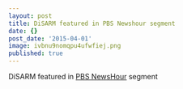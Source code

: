```yaml
---
layout: post
title: DiSARM featured in PBS Newshour segment
date: {}
post_date: '2015-04-01'
image: ivbnu9nomqpu4ufwfiej.png
published: true
---
```


DiSARM featured in [PBS NewsHour](http://www.pbs.org/newshour/bb/maps-packed-data-help-scientists-fight-malaria/) segment
